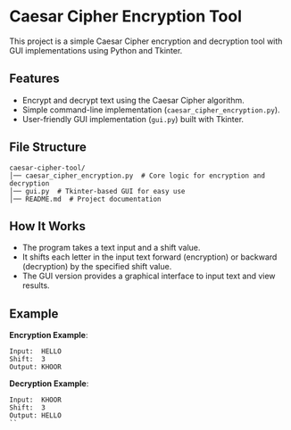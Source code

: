 # Caesar Cipher Encryption Tool

This project is a simple Caesar Cipher encryption and decryption tool with GUI implementations using Python and Tkinter.

## Features
- Encrypt and decrypt text using the Caesar Cipher algorithm.
- Simple command-line implementation (`caesar_cipher_encryption.py`).
- User-friendly GUI implementation (`gui.py`) built with Tkinter.

## File Structure
```
caesar-cipher-tool/
│── caesar_cipher_encryption.py  # Core logic for encryption and decryption
│── gui.py  # Tkinter-based GUI for easy use
│── README.md  # Project documentation
```

## How It Works
- The program takes a text input and a shift value.
- It shifts each letter in the input text forward (encryption) or backward (decryption) by the specified shift value.
- The GUI version provides a graphical interface to input text and view results.

## Example
**Encryption Example**:
```
Input:  HELLO
Shift:  3
Output: KHOOR
```
**Decryption Example**:
```
Input:  KHOOR
Shift:  3
Output: HELLO
``



